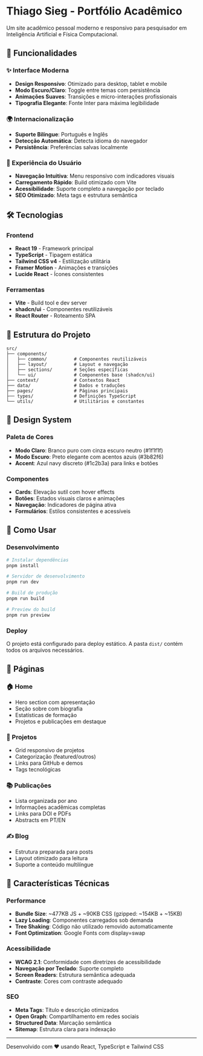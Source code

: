 # Thiago Sieg - Portfólio Acadêmico

Um site acadêmico pessoal moderno e responsivo para pesquisador em Inteligência Artificial e Física Computacional.

## 🚀 Funcionalidades

### ✨ Interface Moderna
- **Design Responsivo**: Otimizado para desktop, tablet e mobile
- **Modo Escuro/Claro**: Toggle entre temas com persistência
- **Animações Suaves**: Transições e micro-interações profissionais
- **Tipografia Elegante**: Fonte Inter para máxima legibilidade

### 🌍 Internacionalização
- **Suporte Bilíngue**: Português e Inglês
- **Detecção Automática**: Detecta idioma do navegador
- **Persistência**: Preferências salvas localmente

### 📱 Experiência do Usuário
- **Navegação Intuitiva**: Menu responsivo com indicadores visuais
- **Carregamento Rápido**: Build otimizado com Vite
- **Acessibilidade**: Suporte completo a navegação por teclado
- **SEO Otimizado**: Meta tags e estrutura semântica

## 🛠️ Tecnologias

### Frontend
- **React 19** - Framework principal
- **TypeScript** - Tipagem estática
- **Tailwind CSS v4** - Estilização utilitária
- **Framer Motion** - Animações e transições
- **Lucide React** - Ícones consistentes

### Ferramentas
- **Vite** - Build tool e dev server
- **shadcn/ui** - Componentes reutilizáveis
- **React Router** - Roteamento SPA

## 📁 Estrutura do Projeto

```
src/
├── components/
│   ├── common/          # Componentes reutilizáveis
│   ├── layout/          # Layout e navegação
│   ├── sections/        # Seções específicas
│   └── ui/              # Componentes base (shadcn/ui)
├── context/             # Contextos React
├── data/                # Dados e traduções
├── pages/               # Páginas principais
├── types/               # Definições TypeScript
└── utils/               # Utilitários e constantes
```

## 🎨 Design System

### Paleta de Cores
- **Modo Claro**: Branco puro com cinza escuro neutro (#1f1f1f)
- **Modo Escuro**: Preto elegante com acentos azuis (#3b82f6)
- **Accent**: Azul navy discreto (#1c2b3a) para links e botões

### Componentes
- **Cards**: Elevação sutil com hover effects
- **Botões**: Estados visuais claros e animações
- **Navegação**: Indicadores de página ativa
- **Formulários**: Estilos consistentes e acessíveis

## 🚀 Como Usar

### Desenvolvimento
```bash
# Instalar dependências
pnpm install

# Servidor de desenvolvimento
pnpm run dev

# Build de produção
pnpm run build

# Preview do build
pnpm run preview
```

### Deploy
O projeto está configurado para deploy estático. A pasta `dist/` contém todos os arquivos necessários.

## 📄 Páginas

### 🏠 Home
- Hero section com apresentação
- Seção sobre com biografia
- Estatísticas de formação
- Projetos e publicações em destaque

### 🔬 Projetos
- Grid responsivo de projetos
- Categorização (featured/outros)
- Links para GitHub e demos
- Tags tecnológicas

### 📚 Publicações
- Lista organizada por ano
- Informações acadêmicas completas
- Links para DOI e PDFs
- Abstracts em PT/EN

### ✍️ Blog
- Estrutura preparada para posts
- Layout otimizado para leitura
- Suporte a conteúdo multilíngue

## 🎯 Características Técnicas

### Performance
- **Bundle Size**: ~477KB JS + ~90KB CSS (gzipped: ~154KB + ~15KB)
- **Lazy Loading**: Componentes carregados sob demanda
- **Tree Shaking**: Código não utilizado removido automaticamente
- **Font Optimization**: Google Fonts com display=swap

### Acessibilidade
- **WCAG 2.1**: Conformidade com diretrizes de acessibilidade
- **Navegação por Teclado**: Suporte completo
- **Screen Readers**: Estrutura semântica adequada
- **Contraste**: Cores com contraste adequado

### SEO
- **Meta Tags**: Título e descrição otimizados
- **Open Graph**: Compartilhamento em redes sociais
- **Structured Data**: Marcação semântica
- **Sitemap**: Estrutura clara para indexação

---

Desenvolvido com ❤️ usando React, TypeScript e Tailwind CSS

